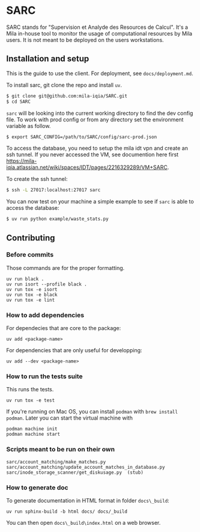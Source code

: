 
# SARC

SARC stands for "Supervision et Analyde des Resources de Calcul". It's a Mila in-house tool to monitor the usage of computational resources by Mila users. It is not meant to be deployed on the users workstations.


## Installation and setup

This is the guide to use the client. For deployment, see `docs/deployment.md`.

To install sarc, git clone the repo and install `uv`.

```bash
$ git clone git@github.com:mila-iqia/SARC.git
$ cd SARC
```

`sarc` will be looking into the current working directory to find the dev config file. To work with prod config or 
from any directory set the environment variable as follow.

```bash
$ export SARC_CONFIG=/path/to/SARC/config/sarc-prod.json
```

To access the database, you need to setup the mila idt vpn and create an ssh
tunnel. If you never accessed the VM, see documention here first https://mila-iqia.atlassian.net/wiki/spaces/IDT/pages/2216329289/VM+SARC.

To create the ssh tunnel:


```bash
$ ssh -L 27017:localhost:27017 sarc
```

You can now test on your machine a simple example to see if `sarc` is able to access the database:

```bash 
$ uv run python example/waste_stats.py
```

## Contributing

### Before commits

Those commands are for the proper formatting.
```
uv run black .
uv run isort --profile black .
uv run tox -e isort
uv run tox -e black
uv run tox -e lint
```

### How to add dependencies

For dependecies that are core to the package:
```
uv add <package-name>
```

For dependencies that are only useful for developping:
```
uv add --dev <package-name>
```

### How to run the tests suite

This runs the tests.
```
uv run tox -e test
```

If you're running on Mac OS, you can install `podman` with `brew install podman`.
Later you can start the virtual machine with
```
podman machine init
podman machine start
```

### Scripts meant to be run on their own

```
sarc/account_matching/make_matches.py
sarc/account_matching/update_account_matches_in_database.py
sarc/inode_storage_scanner/get_diskusage.py  (stub)
```

### How to generate doc

To generate documentation in HTML format in folder `docs\_build`:

```
uv run sphinx-build -b html docs/ docs/_build
```

You can then open `docs\_build\index.html` on a web browser.

